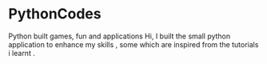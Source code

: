 # PythonCodes
Python built games, fun and applications
Hi, I built the small python application to enhance my skills , some which are inspired from the tutorials i learnt .
